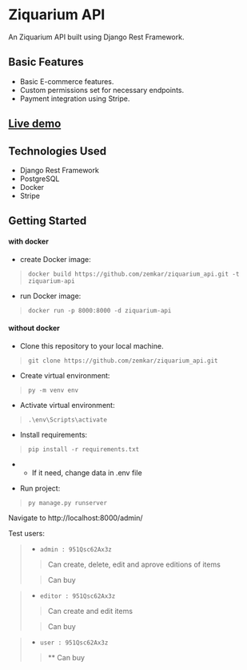 # Ziquarium API

An Ziquarium API built using Django Rest Framework.

## Basic Features
- Basic E-commerce features.
- Custom permissions set for necessary endpoints.
- Payment integration using Stripe.

## [Live demo](https://ziquarium.onrender.com/)

## Technologies Used
- Django Rest Framework
- PostgreSQL
- Docker
- Stripe


## Getting Started

#### with docker
- create Docker image: 
>`docker build https://github.com/zemkar/ziquarium_api.git -t ziquarium-api`

- run Docker image: 
>`docker run -p 8000:8000 -d ziquarium-api`

#### without docker

- Clone this repository to your local machine.
>`git clone https://github.com/zemkar/ziquarium_api.git`
- Create virtual environment: 
>`py -m venv env`

- Activate virtual environment: 
>`.\env\Scripts\activate`

- Install requirements:
>`pip install -r requirements.txt`

- * If it need, change data in .env file

- Run project:
>`py manage.py runserver`

Navigate to http://localhost:8000/admin/

Test users: 
> - `admin : 951Qsc62Ax3z`
>>  Can create, delete, edit and aprove editions of items
>
>> Can buy

> - `editor : 951Qsc62Ax3z`
>> Can create and edit items
>
>> Can buy

> - `user : 951Qsc62Ax3z`
>> ** Can buy


